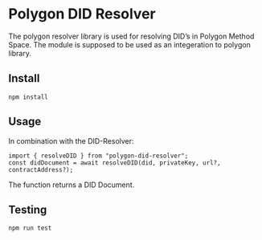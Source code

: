 # Polygon DID Resolver

The polygon resolver library is used for resolving DID’s in Polygon Method Space. The module is supposed to be used as an integeration to polygon library.

## Install

```
npm install
```

## Usage

In combination with the DID-Resolver:

```
import { resolveDID } from "polygon-did-resolver";
const didDocument = await resolveDID(did, privateKey, url?, contractAddress?);
```
The function returns a DID Document.

## Testing

```
npm run test
```
